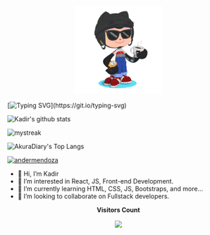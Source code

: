 <div align=center>
        <img src="https://raw.githubusercontent.com/AhmedFathyDev/AhmedFathyDev/main/GitHub.png" alt="GitHub Octocat Drinking a Cup of Coffee" height="200">
</div>

[![Typing SVG](https://readme-typing-svg.demolab.com?font=Fira+Code&weight=100&size=18&pause=1000&vCenter=true&random=false&width=415&height=60&lines=Hi%2C+My+name+is+Kadir.+Welcome+to+my+world.)](https://git.io/typing-svg)



![Kadir's github stats](https://github-readme-stats.vercel.app/api?username=kadirizm1907&show_icons=true&theme=tokyonight)



<img src="https://github-readme-streak-stats.herokuapp.com/?user=kadirizm1907&theme=tokyonight" alt="mystreak"/>



![AkuraDiary's Top Langs](https://github-readme-stats.vercel.app/api/top-langs/?username=kadirizm1907&theme=tokyonight&layout=compact)



<p align="left"> <a href="https://github.com/ryo-ma/github-profile-trophy"><img src="https://github-profile-trophy.vercel.app/?username=kadirizm1907&theme=dracula&column=7" alt="andermendoza" /></a> </p>

- 👋 Hi, I’m Kadir
- 👀 I’m interested in React, JS, Front-end Development.
- 🌱 I’m currently learning HTML, CSS, JS, Bootstraps, and more...
- 💞️ I’m looking to collaborate on Fullstack developers.


<!---
kadirizm1907/kadirizm1907 is a ✨ special ✨ repository because its `README.md` (this file) appears on your GitHub profile.
You can click the Preview link to take a look at your changes.
--->
<div align="center">
 <b style = {font-weight: 600}>Visitors Count</b>

<p align="center"><img align="center" src="https://profile-counter.glitch.me/{kadirizm1907}/count.svg" /></p> 
<br>
</div>

